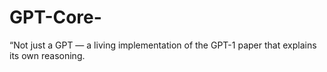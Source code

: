 # GPT-Core-
“Not just a GPT — a living implementation of the GPT-1 paper that explains its own reasoning.
